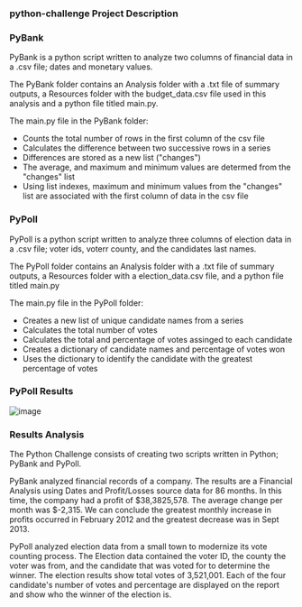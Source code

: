 ### python-challenge Project Description
### PyBank
PyBank is a python script written to analyze two columns of financial data in a .csv file; dates and monetary values.

The PyBank folder contains an Analysis folder with a .txt file of summary outputs, a Resources folder with the budget_data.csv file used in this analysis and a python file titled main.py.

The main.py file in the PyBank folder:
  * Counts the total number of rows in the first column of the csv file 
  * Calculates the difference between two successive rows in a series
  * Differences are stored as a new list ("changes")
  * The average, and maximum and minimum values are determed from the "changes" list
  * Using list indexes, maximum and minimum values from the "changes" list are associated with the first column of data in the csv file

### PyPoll
PyPoll is a python script written to analyze three columns of election data in a .csv file; voter ids, voterr county, and the candidates last names.

The PyPoll folder contains an Analysis folder with a .txt file of summary outputs, a Resources folder with a election_data.csv file, and a python file titled main.py

The main.py file in the PyPoll folder:
  * Creates a new list of unique candidate names from a series
  * Calculates the total number of votes
  * Calculates the total and percentage of votes assinged to each candidate
  * Creates a dictionary of candidate names and percentage of votes won
  * Uses the dictionary to identify the candidate with the greatest percentage of votes

### PyPoll Results
![image](https://user-images.githubusercontent.com/78496051/132043319-820d1626-370a-4e2d-934f-b7c124ffffda.png)

### Results Analysis
The Python Challenge consists of creating two scripts written in Python; PyBank and PyPoll. 

PyBank analyzed financial records of a company. The results are a Financial Analysis using Dates and Profit/Losses source data for 86 months. In this time, the company had a profit of $38,3825,578. The average change per month was $-2,315. We can conclude the greatest monthly increase in profits occurred in February 2012 and the greatest decrease was in Sept 2013.

PyPoll analyzed election data from a small town to modernize its vote counting process. The Election data contained the voter ID, the county the voter was from, and the candidate that was voted for to determine the winner. The election results show total votes of 3,521,001. Each of the four candidate's number of votes and percentage are displayed on the report and show who the winner of the election is. 
